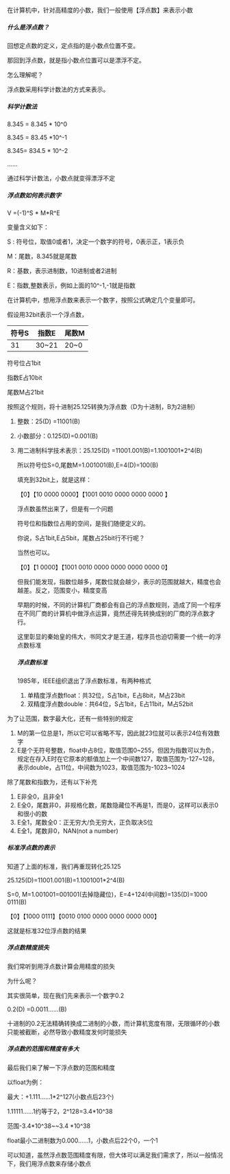 在计算机中，针对高精度的小数，我们一般使用【浮点数】来表示小数

##### 什么是浮点数？

回想定点数的定义，定点指的是小数点位置不变。

那回到浮点数，就是指小数点位置可以是漂浮不定。

怎么理解呢？

浮点数采用科学计数法的方式来表示。

##### 科学计数法

8.345 = 8.345 * 10^0

8.345 = 83.45 *10^-1

8.345= 834.5 * 10^-2

……

通过科学计数法，小数点就变得漂浮不定

##### 浮点数如何表示数字

V =(-1)^S * M*R^E

变量含义如下：

S : 符号位，取值0或者1，决定一个数字的符号，0表示正，1表示负

M：尾数，8.345就是尾数

R：基数，表示进制数，10进制或者2进制

E：指数,整数表示，例如上面的10^-1,-1就是指数

在计算机中，想用浮点数来表示一个数字，按照公式确定几个变量即可。

假设用32bit表示一个浮点数，

| 符号S | 指数E | 尾数M |
| ----- | ----- | ----- |
| 31    | 30~21 | 20~0  |

符号位占1bit

指数E占10bit

尾数M占21bit

按照这个规则，将十进制25.125转换为浮点数（D为十进制，B为2进制）

1. 整数：25(D) =11001(B)

2. 小数部分：0.125(D)=0.001(B)

3. 用二进制科学技术表示：25.125(D) =11001.001(B)=1.1001001*2^4(B)

   所以符号位S=0,尾数M=1.001001(B),E=4(D)=100(B)

   填充到32bit上，就是这样：

   【0】【10 0000 0000】【1001 0010 0000 0000 0000 】

   浮点数虽然出来了，但是有一个问题

   符号位和指数位占用的空间，是我们随便定义的。

   你说，S占1bit,E占5bit，尾数占25bit行不行呢？

   当然也可以。

   【0】【1 0000】【1001 0010 0000 0000 0000 0000 0】

   但我们能发现，指数位越多，尾数位就会越少，表示的范围就越大，精度也会越差。反之，范围变小，精度变高

   早期的时候，不同的计算机厂商都会有自己的浮点数规则，造成了同一个程序在不同厂商的计算机中做浮点运算，竟然还得先转换成别的厂商的浮点数才行。

   这里彰显的秦始皇的伟大，书同文才是王道，程序员也迫切需要一个统一的浮点数标准

   ##### 浮点数标准

   1985年，IEEE组织退出了浮点数标准，有两种格式

   1.  单精度浮点数float：共32位，S占1bit，E占8bit，M占23bit
   2. 双精度浮点数double：共64位，S占1bit，E占11bit，M占52bit

为了让范围，数字最大化，还有一些特别的规定

1. M的第一位总是1，所以它可以省略不写，因此就23位就可以表示24位有效数字
2. E是个无符号整数，float中占8位，取值范围0~255，但因为指数可以为负，规定在存入E时在它原本的额值加上一个中间数127，取值范围为-127~128，表示double，占11位，中间数为1023，取值范围为-1023~1024

除了尾数和指数为，还有以下补充

1. E非全0，且非全1
2. E全0，尾数非0，非规格化数，尾数隐藏位不再是1，而是0，这样可以表示0和很小的数
3. E全1，尾数全0：正无穷大/负无穷大，正负取决S位
4. E全1，尾数非0，NAN(not a number)

##### 标准浮点数的表示

知道了上面的标准，我们再重现转化25.125

25.125(D)=11001.001(B)=1.1001001*2^4(B)

S=0, M=1.001001=001001(去掉隐藏位)，E=4+124(中间数)=135(D)=1000 0111(B)

【0】【1000 0111】【0010 0100 0000 0000 0000 000】

这就是标准32位浮点数的结果

##### 浮点数精度损失

我们常听到用浮点数计算会用精度的损失

为什么呢？

其实很简单，现在我们先来表示一个数字0.2

0.2(D) =0.0011……(B)

十进制的0.2无法精确转换成二进制的小数，而计算机宽度有限，无限循环的小数只能被截断，必然导致小数精度发何时能损失

##### 浮点数的范围和精度有多大

最后我们来了解一下浮点数的范围和精度

以float为例：

最大：+1.111……1*2^127(小数点后23个)

1.11111……1约等于2，2^128=3.4*10^38

范围-3.4*10^38~~3.4 *10^38

float最小二进制数为0.000……1，小数点后22个0，一个1

可以知道，虽然浮点数范围精度有限，但大体可以满足我们需求了，所以一般情况下，我们用浮点数来存储小数点

